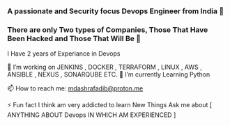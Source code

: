 
   ### A passionate and Security focus Devops Engineer from India 👋
### There are only Two types of Companies, Those That Have Been Hacked and Those That Will Be 🤔 


I Have 2 years of Experiance in Devops


🔭 I’m working on JENKINS , DOCKER , TERRAFORM , LINUX , AWS , ANSIBLE , NEXUS , SONARQUBE ETC. 
🌱 I’m currently Learning Python


📫 How to reach me: mdashrafadib@proton.me


⚡ Fun fact I think am very addicted to learn New Things
Ask me about [ ANYTHING ABOUT Devops IN WHICH AM EXPERIENCED ]
<!--
**mdashrafadib/mdashrafadib** is a ✨ _special_ ✨ repository because its `README.md` (this file) appears on your GitHub profile.
Here are some ideas to get you started:

- 🔭 I’m currently working on ...
- 🌱 I’m currently learning ...
- 👯 I’m looking to collaborate on ...
- 🤔 I’m looking for help with ...
- 💬 Ask me about ...
- 📫 How to reach me: ...
- 😄 Pronouns: ...
- ⚡ Fun fact: ...
-->

